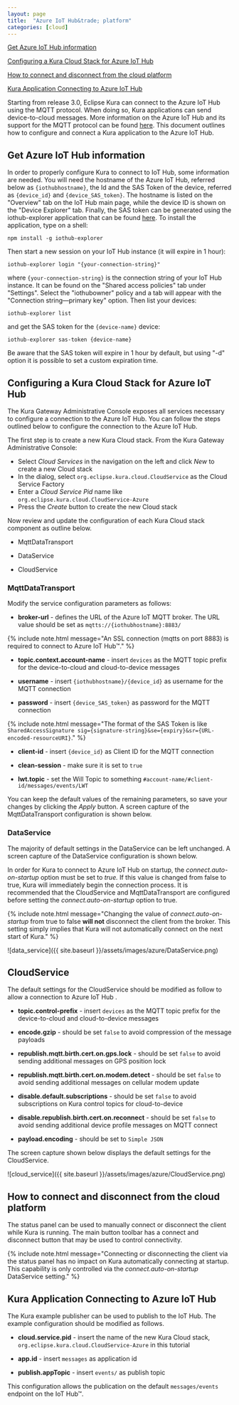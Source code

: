 ```yaml
---
layout: page
title:  "Azure IoT Hub&trade; platform"
categories: [cloud]
---
```


[Get Azure IoT Hub information](#get-azure-iot-hub-information)

[Configuring a Kura Cloud Stack for Azure IoT Hub](#configuring-a-kura-cloud-stack-for-azure-iot-hub)

[How to connect and disconnect from the cloud platform](#how-to-connect-and-disconnect-from-the-cloud-platform)

[Kura Application Connecting to Azure IoT Hub](#kura-application-connecting-to-azure-iot-hub)

Starting from release 3.0, Eclipse Kura can connect to the Azure IoT Hub using the MQTT protocol. When doing so, Kura applications can send device-to-cloud messages. More information on the Azure IoT Hub and its support for the MQTT protocol can be found <a href="https://docs.microsoft.com/en-us/azure/iot-hub/iot-hub-mqtt-support" about="_blank">here</a>. This document outlines how to configure and connect a Kura application to the Azure IoT Hub.

## Get Azure IoT Hub information

In order to properly configure Kura to connect to IoT Hub, some information are needed. You will need the hostname of the Azure IoT Hub, referred below as `{iothubhostname}`, the Id and the SAS Token of the device, referred as `{device_id}` and `{device_SAS_token}`.
The hostname is listed on the "Overview" tab on the IoT Hub main page, while the device ID is shown on the "Device Explorer" tab. Finally, the SAS token can be generated using the iothub-explorer application that can be found <a href="https://github.com/Azure/iothub-explorer" about="_blank">here</a>. To install the application, type on a shell:

```
npm install -g iothub-explorer
```

Then start a new session on your IoT Hub instance (it will expire in 1 hour):

```
iothub-explorer login "{your-connection-string}"
```

where `{your-connection-string}` is the connection string of your IoT Hub instance. It can be found on the "Shared access policies" tab under "Settings". Select the "iothubowner" policy and a tab will appear with the "Connection string—primary key" option.
Then list your devices:

```
iothub-explorer list
```

and get the SAS token for the `{device-name}` device:

```
iothub-explorer sas-token {device-name}
```

Be aware that the SAS token will expire in 1 hour by default, but using "-d" option it is possible to set a custom expiration time.

## Configuring a Kura Cloud Stack for Azure IoT Hub

The Kura Gateway Administrative Console exposes all services necessary to configure a connection to the Azure IoT Hub. You can follow the steps outlined below to configure the connection to the Azure IoT Hub.

The first step is to create a new Kura Cloud stack. From the Kura Gateway Administrative Console:

- Select *Cloud Services* in the navigation on the left and click *New* to create a new Cloud stack
- In the dialog, select `org.eclipse.kura.cloud.CloudService` as the Cloud Service Factory
- Enter a *Cloud Service Pid* name like `org.eclipse.kura.cloud.CloudService-Azure`
- Press the *Create* button to create the new Cloud stack

Now review and update the configuration of each Kura Cloud stack component as outline below.

- MqttDataTransport

- DataService

- CloudService

### MqttDataTransport

Modify the service configuration parameters as follows:

- **broker-url** - defines the URL of the Azure IoT MQTT broker. The URL value should be set as `mqtts://{iothubhostname}:8883/`

{% include note.html message="An SSL connection (mqtts on port 8883) is required to connect to Azure IoT Hub&trade;." %}

- **topic.context.account-name** - insert `devices` as the MQTT topic prefix for the device-to-cloud and cloud-to-device messages

- **username** - insert `{iothubhostname}/{device_id}` as username for the MQTT connection

- **password** - insert `{device_SAS_token}` as password for the MQTT connection

{% include note.html message="The format of the SAS Token is like `SharedAccessSignature sig={signature-string}&se={expiry}&sr={URL-encoded-resourceURI}`." %}

- **client-id** - insert `{device_id}` as Client ID for the MQTT connection

- **clean-session** - make sure it is set to `true`

- **lwt.topic** - set the Will Topic to something `#account-name/#client-id/messages/events/LWT`

You can keep the default values of the remaining parameters, so save your changes by clicking the *Apply* button. A screen capture of the MqttDataTransport configuration is shown below.

### DataService

The majority of default settings in the DataService can be left unchanged. A screen capture of the DataService configuration is shown below.

In order for Kura to connect to Azure IoT Hub on startup, the *connect.auto-on-startup* option must be set to *true.* If this value is changed from false to true, Kura will immediately begin the connection process. It is recommended that the CloudService and MqttDataTransport are configured before setting the *connect.auto-on-startup* option to true.

{% include note.html message="Changing the value of *connect.auto-on-startup* from true to false **will not** disconnect the client from the broker. This setting simply implies that Kura will not automatically connect on the next start of Kura." %}

![data_service]({{ site.baseurl }}/assets/images/azure/DataService.png)

## CloudService

The default settings for the CloudService should be modified as follow to allow a connection to Azure IoT Hub .

- **topic.control-prefix** - insert `devices` as the MQTT topic prefix for the device-to-cloud and cloud-to-device messages

- **encode.gzip** - should be set `false` to avoid compression of the message payloads

- **republish.mqtt.birth.cert.on.gps.lock** - should be set `false` to avoid sending additional messages on GPS position lock

- **republish.mqtt.birth.cert.on.modem.detect** - should be set `false` to avoid sending additional messages on cellular modem update

- **disable.default.subscriptions** - should be set `false` to avoid subscriptions on Kura control topics for cloud-to-device

- **disable.republish.birth.cert.on.reconnect** - should be set `false` to avoid sending additional device profile messages on MQTT connect

- **payload.encoding** - should be set to `Simple JSON`

The screen capture shown below displays the default settings for the CloudService.

![cloud_service]({{ site.baseurl }}/assets/images/azure/CloudService.png)

## How to connect and disconnect from the cloud platform

The status panel can be used to manually connect or disconnect the client while Kura is running. The main button toolbar has a connect and disconnect button that may be used to control connectivity.

{% include note.html message="Connecting or disconnecting the client via the status panel has no impact on Kura automatically connecting at startup. This capability is only controlled via the *connect.auto-on-startup* DataService setting." %}

## Kura Application Connecting to Azure IoT Hub

The Kura example publisher can be used to publish to the IoT Hub. The example configuration should be modified as follows.

- **cloud.service.pid** - insert the name of the new Kura Cloud stack, `org.eclipse.kura.cloud.CloudService-Azure` in this tutorial

- **app.id** - insert `messages` as application id

- **publish.appTopic** - insert `events/` as publish topic

This configuration allows the publication on the default `messages/events` endpoint on the IoT Hub&trade;.
